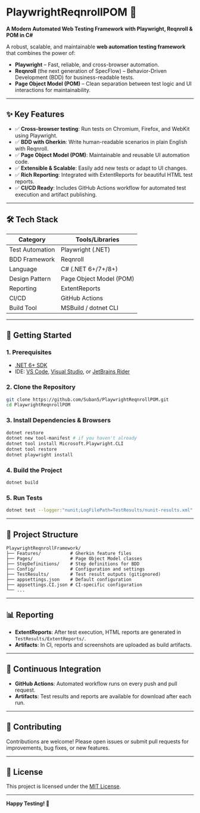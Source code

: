 # PlaywrightReqnrollPOM 🚀  
**A Modern Automated Web Testing Framework with Playwright, Reqnroll & POM in C#**

A robust, scalable, and maintainable **web automation testing framework** that combines the power of:

- **Playwright** – Fast, reliable, and cross-browser automation.
- **Reqnroll** (the next generation of SpecFlow) – Behavior-Driven Development (BDD) for business-readable tests.
- **Page Object Model (POM)** – Clean separation between test logic and UI interactions for maintainability.

---

## ✨ Key Features

- ✅ **Cross-browser testing**: Run tests on Chromium, Firefox, and WebKit using Playwright.
- ✅ **BDD with Gherkin**: Write human-readable scenarios in plain English with Reqnroll.
- ✅ **Page Object Model (POM)**: Maintainable and reusable UI automation code.
- ✅ **Extensible & Scalable**: Easily add new tests or adapt to UI changes.
- ✅ **Rich Reporting**: Integrated with ExtentReports for beautiful HTML test reports.
- ✅ **CI/CD Ready**: Includes GitHub Actions workflow for automated test execution and artifact publishing.

---

## 🛠️ Tech Stack

| Category         | Tools/Libraries                    |
|------------------|-----------------------------------|
| Test Automation  | Playwright (.NET)                 |
| BDD Framework    | Reqnroll                          |
| Language         | C# (.NET 6+/7+/8+)                |
| Design Pattern   | Page Object Model (POM)           |
| Reporting        | ExtentReports                     |
| CI/CD            | GitHub Actions                    |
| Build Tool       | MSBuild / dotnet CLI              |

---

## 🚀 Getting Started

### 1. Prerequisites

- [.NET 6+ SDK](https://dotnet.microsoft.com/download)
- IDE: [VS Code](https://code.visualstudio.com/), [Visual Studio](https://visualstudio.microsoft.com/), or [JetBrains Rider](https://www.jetbrains.com/rider/)

### 2. Clone the Repository

```bash
git clone https://github.com/Suban5/PlaywrightReqnrollPOM.git
cd PlaywrightReqnrollPOM
```

### 3. Install Dependencies & Browsers

```bash
dotnet restore
dotnet new tool-manifest # if you haven't already
dotnet tool install Microsoft.Playwright.CLI
dotnet tool restore
dotnet playwright install
```

### 4. Build the Project

```bash
dotnet build
```

### 5. Run Tests

```bash
dotnet test --logger:"nunit;LogFilePath=TestResults/nunit-results.xml"
```

---

## 📂 Project Structure

```
PlaywrightReqnrollFramework/
├── Features/           # Gherkin feature files
├── Pages/              # Page Object Model classes
├── StepDefinitions/    # Step definitions for BDD
├── Config/             # Configuration and settings
├── TestResults/        # Test result outputs (gitignored)
├── appsettings.json    # Default configuration
├── appsettings.CI.json # CI-specific configuration
└── ...
```

---

## 📊 Reporting

- **ExtentReports**: After test execution, HTML reports are generated in `TestResults/ExtentReports/`.
- **Artifacts**: In CI, reports and screenshots are uploaded as build artifacts.

---

## 🤖 Continuous Integration

- **GitHub Actions**: Automated workflow runs on every push and pull request.
- **Artifacts**: Test results and reports are available for download after each run.

---

## 🤝 Contributing

Contributions are welcome! Please open issues or submit pull requests for improvements, bug fixes, or new features.

---

## 📄 License

This project is licensed under the [MIT License](LICENSE).

---

**Happy Testing! 🚦**

